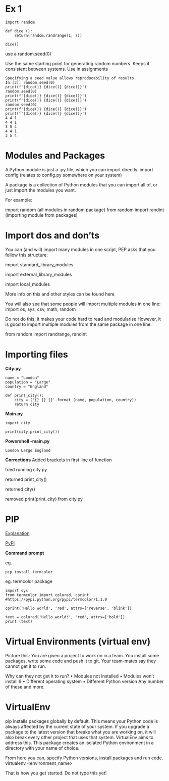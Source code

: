 # Ex 1
```
import random

def dice ():
    return(random.randrange(1, 7))

dice()
```

use a random.seed(0)

Use the same starting point for generating random numbers. Keeps it consistent between systems. Use in assignments

```
Specifying a seed value allows reproducability of results.
In [3]: random.seed(0)
print(f'{dice()} {dice()} {dice()}')
random.seed(0)
print(f'{dice()} {dice()} {dice()}')
print(f'{dice()} {dice()} {dice()}')
random.seed(0)
print(f'{dice()} {dice()} {dice()}')
print(f'{dice()} {dice()} {dice()}')
4 4 1
4 4 1
3 5 4
4 4 1
3 5 4
```
# Modules and Packages

A Python module is just a .py file, which you can import directly.
import config (relates to config.py somewhere on your system)

A package is a collection of Python modules that you can import all of, or just import the
modules you want. 

For example:

import random (all modules in random package)
from random import randint (importing module from packages)

# Import dos and don’ts
You can (and will) import many modules in one script, PEP asks that you follow this structure:

import standard_library_modules

import external_library_modules

import local_modules

More info on this and other styles can be found here

You will also see that some people will import multiple modules in one line:
import os, sys, csv, math, random

Do not do this, it makes your code hard to read and modularise
However, it is good to import multiple modules from the same package in one line:

from random import randrange, randint

# Importing files

**City.py**
```
name = "London"
population = "Large"
country = "England"

def print_city():
    city = ('{} {} {}'.format (name, population, country))
    return city
```

**Main.py**
```
import city

print(city.print_city())
```

**Powershell -main.py**
```
London Large England
```

**Corrections**
Added brackets in first line of function

tried running city.py

returned print_city()

returned city()

removed print(print_city) from city.py

# PIP

[Explanation](https://packaging.python.org/guides/tool-recommendations/)

[PyPI](https://pypi.python.org/pypi)

**Command prompt**

eg.
```
pip install termcolor

```
eg. termcolor package
```
import sys
from termcolor import colored, cprint #https://pypi.python.org/pypi/termcolor/1.1.0

cprint('Hello world', 'red', attrs=['reverse', 'blink'])

text = colored('Hello world!', "red", attrs=['bold'])
print (text)
```
# Virtual Environments (virtual env)
Picture this: You are given a project to work on in a team. You install some packages, write some
code and push it to git. Your team-mates say they cannot get it to run.

Why can they not get it to run?
• Modules not installed
• Modules won’t install
6
• Different operating system
• Different Python version
Any number of these and more.

# VirtualEnv

pip installs packages globally by default. This means your Python code is always affected by the
current state of your system. If you upgrade a package to the latest version that breaks what you
are working on, it will also break every other project that uses that system.
VirtualEnv aims to address this. This package creates an isolated Python environment in a
directory with your name of choice.

From here you can, specify Python versions, install packages and run code.
virtualenv <environment_name>

That is how you get started. Do not type this yet!
